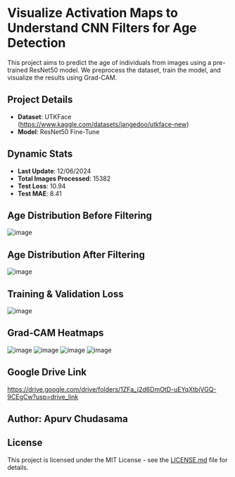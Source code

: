 # Visualize Activation Maps to Understand CNN Filters for Age Detection
This project aims to predict the age of individuals from images using a pre-trained ResNet50 model. We preprocess the dataset, train the model, and visualize the results using Grad-CAM.

## Project Details
- **Dataset**: UTKFace (https://www.kaggle.com/datasets/jangedoo/utkface-new)
- **Model**: ResNet50 Fine-Tune

## Dynamic Stats
- **Last Update**: 12/06/2024
- **Total Images Processed**: 15382
- **Test Loss**: 10.94
- **Test MAE**: 8.41

## Age Distribution Before Filtering
![image](https://github.com/Apurv090405/Visualize-activation-maps-for-age-detection./assets/120238040/70fbd10f-d424-46bf-bf97-90d13c861405)

## Age Distribution After Filtering
![image](https://github.com/Apurv090405/Visualize-activation-maps-for-age-detection./assets/120238040/4db206a4-7a7a-4225-804d-da018b9814cc)

## Training & Validation Loss
![image](https://github.com/Apurv090405/Visualize-activation-maps-for-age-detection./assets/120238040/26d70d0d-0a53-4283-9668-d79c13c11160)

## Grad-CAM Heatmaps
![image](https://github.com/Apurv090405/Visualize-activation-maps-for-age-detection./assets/120238040/bf6f2c57-5fc6-444a-ba9d-613abb0af876)
![image](https://github.com/Apurv090405/Visualize-activation-maps-for-age-detection./assets/120238040/3cfc8832-bc86-448b-b1cc-cd97d08856b8)
![image](https://github.com/Apurv090405/Visualize-activation-maps-for-age-detection./assets/120238040/4bd4b8fa-53b9-4ed4-9b5c-0c40700153e2)
![image](https://github.com/Apurv090405/Visualize-activation-maps-for-age-detection./assets/120238040/5e2e223b-322f-4975-84b6-8e5391a0a801)

## Google Drive Link
https://drive.google.com/drive/folders/1ZFa_j2d6DmOtD-uEYqXtbjVGQ-9CEgCw?usp=drive_link

## Author: Apurv Chudasama

## License
This project is licensed under the MIT License - see the [LICENSE.md](LICENSE.md) file for details.

